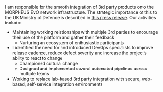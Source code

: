 I am responsible for the smooth integration of 3rd party products onto the MORPHEUS EvO network infrastructure. The strategic importance of this to the UK Ministry of Defence is described in [this press release](https://www.generaldynamics.uk.com/solutions/c4i-systems/evo/). Our activities include:
- Maintaining working relationships with multiple 3rd parties to encourage their use of the platform and gather their feedback
  - Nurturing an ecosystem of enthusiastic participants
- I identified the need for and introduced DevOps specialists to improve release cadence, reduce defect severity and increase the project’s ability to react to change
	- Championed cultural change
	- Designed and implemented several automated pipelines across multiple teams
- Working to replace lab-based 3rd party integration with secure, web-based, self-service integration environments